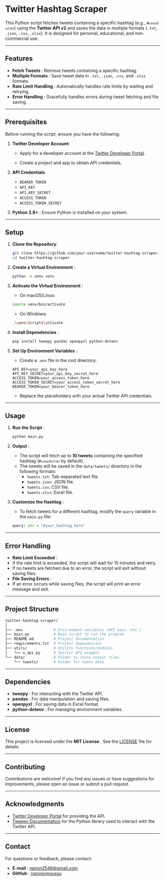 # Twitter Hashtag Scraper

This Python script fetches tweets containing a specific hashtag (e.g., `#แสตมป์อภิวัชร์`) using the **Twitter API v2** and saves the data in multiple formats (`.txt`, `.json`, `.csv`, `.xlsx`). It is designed for personal, educational, and non-commercial use.

---

## Features

- **Fetch Tweets** : Retrieve tweets containing a specific hashtag.
- **Multiple Formats** : Save tweet data in `.txt`, `.json`, `.csv`, and `.xlsx` formats.
- **Rate Limit Handling** : Automatically handles rate limits by waiting and retrying.
- **Error Handling** : Gracefully handles errors during tweet fetching and file saving.

---

## Prerequisites

Before running the script, ensure you have the following:

1. **Twitter Developer Account**:

   - Apply for a developer account at the [Twitter Developer Portal](https://developer.twitter.com/).

   - Create a project and app to obtain API credentials.

2. **API Credentials**:

   - `BEARER_TOKEN`
   - `API_KEY`
   - `API_KEY_SECRET`
   - `ACCESS_TOKEN`
   - `ACCESS_TOKEN_SECRET`

3. **Python 3.8+** : Ensure Python is installed on your system.

---

## Setup

1. **Clone the Repository**:

   ```bash
   git clone https://github.com/your-username/twitter-hashtag-scraper.git
   cd twitter-hashtag-scraper
   ```

2. **Create a Virtual Environment** :

   ```bash
   python -m venv venv
   ```

3. **Activate the Virtual Environment** :

   - On macOS/Linux:

   ```bash
   source venv/bin/activate
   ```

   - On Windows:

   ```bash
   .\venv\Scripts\activate
   ```

4. **Install Dependencies** :

   ```bash
   pip install tweepy pandas openpyxl python-dotenv
   ```

5. **Set Up Environment Variables** :

   - Create a `.env` file in the root directory:

   ```env
   API_KEY=your_api_key_here
   API_KEY_SECRET=your_api_key_secret_here
   ACCESS_TOKEN=your_access_token_here
   ACCESS_TOKEN_SECRET=your_access_token_secret_here
   BEARER_TOKEN=your_bearer_token_here
   ```

   - Replace the placeholders with your actual Twitter API credentials.

---

## Usage

1. **Run the Script** :

   ```bash
   python main.py
   ```

2. **Output** :

   - The script will fetch up to **10 tweets** containing the specified hashtag (`#แสตมป์อภิวัชร์` by default).
   - The tweets will be saved in the `data/tweets/` directory in the following formats:
     - `tweets.txt`: Tab-separated text file.
     - `tweets.json`: JSON file.
     - `tweets.csv`: CSV file.
     - `tweets.xlsx`: Excel file.

3. **Customize the Hashtag** :

   - To fetch tweets for a different hashtag, modify the `query` variable in the `main.py` file:

   ```python
   query: str = "#your_hashtag_here"
   ```

---

## Error Handling

- **Rate Limit Exceeded** :
- If the rate limit is exceeded, the script will wait for 15 minutes and retry.
- If no tweets are fetched due to an error, the script will exit without saving files.
- **File Saving Errors** :
- If an error occurs while saving files, the script will print an error message and exit.

---

## Project Structure

```bash
twitter-hashtag-scraper/
│
├── .env              # Environment variables (API keys, etc.)
├── main.py           # Main script to run the program
├── README.md         # Project documentation
├── requirements.txt  # Project dependencies
├── utils/            # Utility functions/modules
│   └── x_api.py      # Twitter API wrapper
└── data/             # Folder to store output files
    └── tweets/       # Folder for tweet data
```

---

## Dependencies

- **tweepy** : For interacting with the Twitter API.
- **pandas** : For data manipulation and saving files.
- **openpyxl** : For saving data in Excel format.
- **python-dotenv** : For managing environment variables.

---

## License

This project is licensed under the **MIT License** . See the [LICENSE](https://github.com/nanonymoussu/get_tweets_by_hashtag/blob/main/LICENSE) file for details.

---

## Contributing

Contributions are welcome! If you find any issues or have suggestions for improvements, please open an issue or submit a pull request.

---

## Acknowledgments

- [Twitter Developer Portal](https://developer.twitter.com/) for providing the API.
- [Tweepy Documentation](https://docs.tweepy.org/) for the Python library used to interact with the Twitter API.

---

## Contact

For questions or feedback, please contact:

- **E-mail** : [nanon2546@gmail.com](mailto:nanon2546@gmail.com)
- **GitHub** : [nanonymoussu](https://github.com/nanonymoussu)
